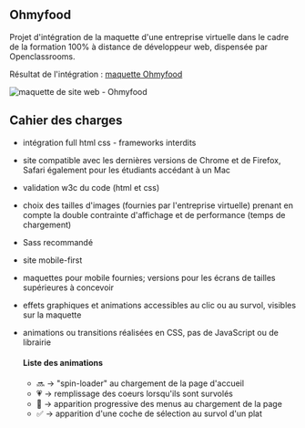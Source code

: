 ## Ohmyfood

Projet d'intégration de la maquette d'une entreprise virtuelle dans le cadre de la formation 100% à distance de développeur web, dispensée par Openclassrooms.

Résultat de l'intégration : [maquette Ohmyfood](https://patrickcharda.github.io/PatrickChardavoineRoques_3_23092020/)

![maquette de site web - Ohmyfood](https://github.com/patrickcharda/PatrickChardavoineRoques_3_23092020/blob/master/overview.png)

## Cahier des charges

- intégration full html css - frameworks interdits
- site compatible avec les dernières versions de Chrome et de Firefox, Safari également pour les étudiants accédant à un Mac
- validation w3c du code (html et css)
- choix des tailles d'images (fournies par l'entreprise virtuelle) prenant en compte la double contrainte d'affichage et de performance (temps de chargement)
- Sass recommandé
- site mobile-first
- maquettes pour mobile fournies; versions pour les écrans de tailles supérieures à concevoir
- effets graphiques et animations accessibles au clic ou au survol, visibles sur la maquette
- animations ou transitions réalisées en CSS, pas de JavaScript ou de librairie

  #### Liste des animations
  
  - :soon: -> "spin-loader" au chargement de la page d'accueil
  - :heartpulse: -> remplissage des coeurs lorsqu'ils sont survolés
  - :book: -> apparition progressive des menus au chargement de la page
  - :white_check_mark: -> apparition d'une coche de sélection au survol d'un plat




